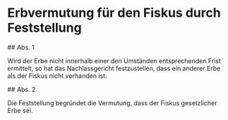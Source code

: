 # Erbvermutung für den Fiskus durch Feststellung



\#\# Abs. 1

 Wird der Erbe nicht innerhalb einer den Umständen entsprechenden Frist ermittelt, so hat das Nachlassgericht festzustellen, dass ein anderer Erbe als der Fiskus nicht vorhanden ist.

\#\# Abs. 2

 Die Feststellung begründet die Vermutung, dass der Fiskus gesetzlicher Erbe sei. 

